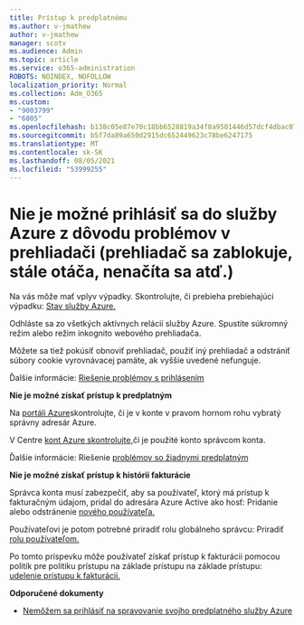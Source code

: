 ```yaml
---
title: Prístup k predplatnému
ms.author: v-jmathew
author: v-jmathew
manager: scotv
ms.audience: Admin
ms.topic: article
ms.service: o365-administration
ROBOTS: NOINDEX, NOFOLLOW
localization_priority: Normal
ms.collection: Adm_O365
ms.custom:
- "9003799"
- "6805"
ms.openlocfilehash: b138c05e87e70c18bb6528819a34f8a9501446d57dcf4dbac0734f70fbc3466b
ms.sourcegitcommit: b5f7da89a650d2915dc652449623c78be6247175
ms.translationtype: MT
ms.contentlocale: sk-SK
ms.lasthandoff: 08/05/2021
ms.locfileid: "53999255"
---
```

# <a name="unable-to-sign-in-azure-due-to-browser-issues-browser-hangs-keeps-spinning-does-not-load-etc"></a>Nie je možné prihlásiť sa do služby Azure z dôvodu problémov v prehliadači (prehliadač sa zablokuje, stále otáča, nenačíta sa atď.)

Na vás môže mať vplyv výpadky. Skontrolujte, či prebieha prebiehajúci výpadku: [Stav služby Azure.](https://status.azure.com/status/history/)

Odhláste sa zo všetkých aktívnych relácií služby Azure. Spustite súkromný režim alebo režim inkognito webového prehliadača.

Môžete sa tiež pokúsiť obnoviť prehliadač, použiť iný prehliadač a odstrániť súbory cookie vyrovnávacej pamäte, ak vyššie uvedené nefunguje.

Ďalšie informácie: [Riešenie problémov s prihlásením](https://support.microsoft.com/help/4042961/troubleshoot-why-you-can-t-sign-in-to-manage-your-azure-subscription)

**Nie je možné získať prístup k predplatným**

Na [portáli Azure](https://portal.azure.com/)skontrolujte, či je v konte v pravom hornom rohu vybratý správny adresár Azure.

V Centre [kont Azure skontrolujte,](https://account.windowsazure.com/Subscriptions)či je použité konto správcom konta.

Ďalšie informácie: Riešenie [problémov so žiadnymi predplatným](https://docs.microsoft.com/azure/billing/billing-no-subscriptions-found?WT.mc_id=Portal-Microsoft_Azure_Support)

**Nie je možné získať prístup k histórii fakturácie**

Správca konta musí zabezpečiť, aby sa používateľ, ktorý má prístup k fakturačným údajom, pridal do adresára Azure Active ako hosť: Pridanie alebo odstránenie [nového používateľa.](https://docs.microsoft.com/azure/active-directory/fundamentals/add-users-azure-active-directory?WT.mc_id=Portal-Microsoft_Azure_Support)

Používateľovi je potom potrebné priradiť rolu globálneho správcu: Priradiť [rolu používateľom.](https://docs.microsoft.com/azure/active-directory/fundamentals/active-directory-users-assign-role-azure-portal?WT.mc_id=Portal-Microsoft_Azure_Support)

Po tomto príspevku môže používateľ získať prístup k fakturácii pomocou politík pre politiku prístupu na základe prístupu na základe prístupu: [udelenie prístupu k fakturácii.](https://docs.microsoft.com/azure/billing/billing-manage-access?WT.mc_id=Portal-Microsoft_Azure_Support)

**Odporučené dokumenty**

-   [Nemôžem sa prihlásiť na spravovanie svojho predplatného služby Azure](https://docs.microsoft.com/azure/billing-cannot-login-subscription?WT.mc_id=Portal-Microsoft_Azure_Support)